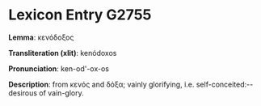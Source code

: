 # Lexicon Entry G2755

**Lemma**: κενόδοξος

**Transliteration (xlit)**: kenódoxos

**Pronunciation**: ken-od'-ox-os

**Description**:
from κενός and δόξα; vainly glorifying, i.e. self-conceited:--desirous of vain-glory.
